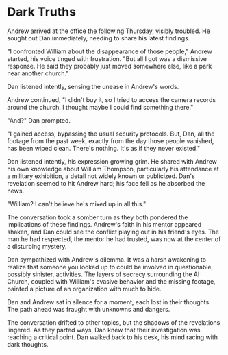 # Dark Truths

Andrew arrived at the office the following Thursday, visibly troubled. He sought out Dan immediately, needing to share his latest findings.

"I confronted William about the disappearance of those people," Andrew started, his voice tinged with frustration. "But all I got was a dismissive response. He said they probably just moved somewhere else, like a park near another church."

Dan listened intently, sensing the unease in Andrew's words.

Andrew continued, "I didn't buy it, so I tried to access the camera records around the church. I thought maybe I could find something there."

"And?" Dan prompted.

"I gained access, bypassing the usual security protocols. But, Dan, all the footage from the past week, exactly from the day those people vanished, has been wiped clean. There's nothing. It's as if they never existed."

Dan listened intently, his expression growing grim. He shared with Andrew his own knowledge about William Thompson, particularly his attendance at a military exhibition, a detail not widely known or publicized. Dan's revelation seemed to hit Andrew hard; his face fell as he absorbed the news.

"William? I can't believe he's mixed up in all this."

The conversation took a somber turn as they both pondered the implications of these findings. Andrew's faith in his mentor appeared shaken, and Dan could see the conflict playing out in his friend's eyes. The man he had respected, the mentor he had trusted, was now at the center of a disturbing mystery.

Dan sympathized with Andrew's dilemma. It was a harsh awakening to realize that someone you looked up to could be involved in questionable, possibly sinister, activities. The layers of secrecy surrounding the AI Church, coupled with William's evasive behavior and the missing footage, painted a picture of an organization with much to hide.

Dan and Andrew sat in silence for a moment, each lost in their thoughts. The path ahead was fraught with unknowns and dangers.

The conversation drifted to other topics, but the shadows of the revelations lingered. As they parted ways, Dan knew that their investigation was reaching a critical point. Dan walked back to his desk, his mind racing with dark thoughts.
